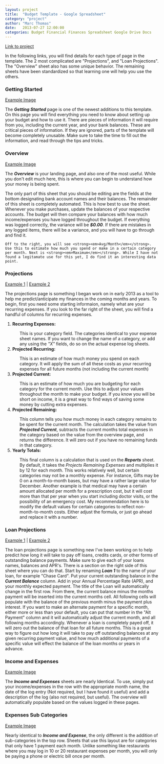 ```yaml
---
layout: project
title:  "Budget Template - Google Spreadsheet"
category: "project"
author: "Marc Thomas"
date:   2013-07-27 12:00:00
categories: Budget Financial Finances Spreadsheet Google Drive Docs
---
```

<p class="post center"><a class="projectPage"  href="https://drive.google.com/templates?view=public&amp;authorId=01784685571608047934">Link to project</a></p>
<p></p>
<p class = "post">
In the following links, you will find details for each type of page in the template. The 2 most complicated are "Projections", and "Loan Projections". The "Overview" sheet also has some unique behavior. The remaining sheets have been standardized so that learning one will help you use the others.
</p>
<p></p>
<!--
<ul class = "projectQuickLinks">
   <li><a class="projectPage"  href="https://drive.google.com/templates?view=public&amp;authorId=01784685571608047934">Link to project</a></li>
   <li><a class="projectPage"  href="#GettingStarted">Getting Started</a></li>
   <li><a class="projectPage"  href="#Overview">Overview</a></li>
   <li><a class="projectPage"  href="#Projections">Projections</a></li>
   <li><a class="projectPage"  href="#LoanProjections">Loan Projections</a></li>
   <li><a class="projectPage"  href="#IncomeExpenses">Income and Expenses</a></li>
   <li><a class="projectPage"  href="#Expenses(B)">Expense Sub Categories</a></li>
</ul>
-->

<a id="GettingStarted"></a>
<h3>Getting Started</h3>

<p class="post center"><a href="/img/BudgetTemplate/GettingStarted.png" data-lightbox="GettingStarted">Example Image</a></p>
<p></p>
<p class="post">
    The <strong><em>Getting Started</em></strong> page is one of the newest additions to this template. On this page you will find everything you need to know about setting up your budget and how to use it. There are pieces of information it will require from you, including the current year, and your bank balances. These are critical pieces of information. If they are ignored, parts of the template will become completely unusable. Make sure to take the time to fill out the information, and read through the tips and tricks.
</p>

<a id="Overview"></a>
<h3>Overview</h3>

<p class="post center"><a href="/img/BudgetTemplate/BudgetOverview.png" data-lightbox="BudgetOverview">Example Image</a>
<p></p>
<p class="post">
The <strong><em>Overview</em></strong> is your landing page, and also one of the most useful. While you don't edit much here, this is where you can begin to understand how your money is being spent.</p>
<p></p>
<p class="post">
    The only part of this sheet that you should be editing are the fields at the bottom designating bank account names and their balances. The remainder of this sheet is completely automated. This is how best to use the sheet. Whenever you make purchases, update the balances of your respective accounts. The budget will then compare your balances with how much income/expenses you have logged throughout the budget. If everything was logged correctly, the variance will be <strong><em>$0.00</em></strong>. If there are mistakes in any logged items, there will be a variance, and you will have to go through and find it.

    Off to the right, you will see <strong><em>Avg/Month</em></strong>. Use this to estimate how much you spend or make in a certain category per month. Next is <strong><em>Maximum</em></strong>. While I have not found a legitamate use for this yet, I do find it an interesting data point.
</p>

<a id="Projections"></a>
<h3>Projections</h3>
<p class="post center"><a href="/img/BudgetTemplate/Projections-1.png" data-lightbox="Projections">Example 1</a> |
<a href="/img/BudgetTemplate/Projections-2.png" data-lightbox="Projections">Example 2</a></p>
<p></p>
<p class="post">
    The projections page is something I began work on in early 2013 as a tool to help me predict/anticipate my finances in the coming months and years. To begin, first you need some starting informaion, namely what are your recurring expenses. If you look to the far right of the sheet, you will find a handful of columns for recurring expenses. </p>
<p></p>

<ol class="post">
	<li><strong>Recurring Expenses:</strong></li>
		<ul>This is your category field. The categories identical to your expense sheet names. If you want to change the name of a category, or add any using the <em>"X"</em> fields, do so on the actual expense log sheets.</ul>
	<li><strong>Projected Recurring:</strong></li>
		<ul>This is an estimate of how much money you spend on each category. It will apply the sum of all these costs as your recurring expenses for all future months (not including the current month)</ul>
	<li><strong>Projected Current:</strong></li>
		<ul>This is an estimate of how much you are budgeting for each category for the current month. Use this to adjust your values throughout the month to make your budget. If you know you will be short on income, it is a great way to find ways of saving some money by cutting extra expenses.</ul>
	<li><strong>Projected Remaining:</strong></li>
		<ul>This column tells you how much money in each category remains to be spent for the current month. The calculation takes the value from <strong><em>Projected Current</em></strong>, subtracts the current months total expenses in the category based on the value from the overview page, and returns the difference. It will zero out if you have no remaining funds in that category.</ul>
    <li><strong>Yearly Totals:</strong></li>
        <ul>This final column is a calculation that is used on the <strong><em>Reports</em></strong> sheet. By default, it takes the <em>Projects Remaining Expenses</em> and multiplies it by 12 for each month. This works relatively well, but certain categories may not be a monthly expense. For instance, Gifts may be 0 on a month-to-month bases, but may have a rather large value for December. Another example is that medical may have a certain amount allocated per month for a prescription cost, but it will cost more than that per year when you start including doctor visits, or the possibility of an emergency cost. My recommendation here is to modify the default values for certain categories to reflect non-month-to-month costs. Either adjust the formula, or just go ahead and replace it with a number.</ul>
</ol>
<p></p>

<a id="LoanProjections"></a>
<h3>Loan Projections</h3>
<p class="post center"><a href="/img/BudgetTemplate/LoanProjections-1.png" data-lightbox="Loan Projections">Example 1</a> |
<a href="/img/BudgetTemplate/LoanProjections-2.png" data-lightbox="Loan Projections">Example 2</a></p>
<p></p>
<p class="post">
    The loan projections page is something new I've been working on to help predict how long it will take to pay off loans, credits cards, or other forms of outstanding balance payments. Make sure to give each of your loans names, balances and APR's. There is a section on the right side of this sheet where you can do that. Start by renaming <strong><em>Loan 1</em></strong> to the name of your loan, for example "Chase Card". Put your current outstanding balance in the <strong><em>Current Balance</em></strong> column. Add in your Annual Percentage Rate (APR), and your monthly expected payment.  The title of the Loan will automatically change in the first row. From there, the current balance minus the months payment will be inserted into the current months cell. All following cells will populate with the balance of the previous month minus the payment plus interest. If you want to make an alternate payment for a specific month, either more or less than your default, you can put that number in the "Alt Payment" column and it will automatically adjust the current month, and all following months accordingly. Whenever a loan is completely payed off, it will zero out the balance of that loan for all future months. This is a great way to figure out how long it will take to pay off outstanding balances at any given recurring payment value, and how much additional payments of a specific value will effect the balance of the loan months or years in advance.
</p>

<a id="IncomeExpenses"></a>
<h3>Income and Expenses</h3>

<p class="post center"><a href="/img/BudgetTemplate/Income.png" data-lightbox="Income">Example Image</a></p>

<p></p>
<p class="post">
    The <strong><em>Income and Expenses</em></strong> sheets are nearly Identical. To use, simply put your income/expenses in the row with the appropriate month name, the date of the log entry (Not required, but I have found it useful) and add a description of the log (also not required, but useful). The overview will automatically populate based on the values logged in these pages.
</p>

<a id="Expenses(B)"></a>
<h3>Expenses Sub Categories</h3>
<p class="post center"><a href="/img/BudgetTemplate/MonthlyBills.png" data-lightbox="MonthlyBills">Example Image</a></p>
<p></p>
<p class="post">
	Nearly identical to <strong><em>Income and Expense</em></strong>, the only different is the addition of sub-categories in the top row. Sheets that use this layout are for categories that only have 1 payment each month. Unlike something like restaurants where you may log in 10 or 20 restaurant expenses per month, you will only be paying a phone or electric bill once per month. 
</p>
